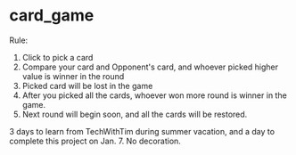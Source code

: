 # card_game
Rule:
1. Click to pick a card
2. Compare your card and Opponent's card, and whoever picked higher value is winner in the round
3. Picked card will be lost in the game
4. After you picked all the cards, whoever won more round is winner in the game.
5. Next round will begin soon, and all the cards will be restored.

3 days to learn from TechWithTim during summer vacation, and a day to complete this project on Jan. 7.
No decoration.
